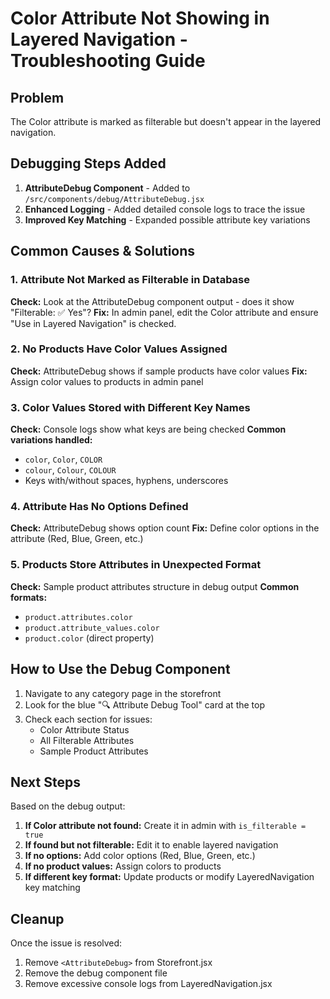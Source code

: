 # Color Attribute Not Showing in Layered Navigation - Troubleshooting Guide

## Problem
The Color attribute is marked as filterable but doesn't appear in the layered navigation.

## Debugging Steps Added

1. **AttributeDebug Component** - Added to `/src/components/debug/AttributeDebug.jsx`
2. **Enhanced Logging** - Added detailed console logs to trace the issue
3. **Improved Key Matching** - Expanded possible attribute key variations

## Common Causes & Solutions

### 1. Attribute Not Marked as Filterable in Database
**Check:** Look at the AttributeDebug component output - does it show "Filterable: ✅ Yes"?
**Fix:** In admin panel, edit the Color attribute and ensure "Use in Layered Navigation" is checked.

### 2. No Products Have Color Values Assigned
**Check:** AttributeDebug shows if sample products have color values
**Fix:** Assign color values to products in admin panel

### 3. Color Values Stored with Different Key Names
**Check:** Console logs show what keys are being checked
**Common variations handled:**
- `color`, `Color`, `COLOR`
- `colour`, `Colour`, `COLOUR` 
- Keys with/without spaces, hyphens, underscores

### 4. Attribute Has No Options Defined
**Check:** AttributeDebug shows option count
**Fix:** Define color options in the attribute (Red, Blue, Green, etc.)

### 5. Products Store Attributes in Unexpected Format
**Check:** Sample product attributes structure in debug output
**Common formats:**
- `product.attributes.color`
- `product.attribute_values.color`
- `product.color` (direct property)

## How to Use the Debug Component

1. Navigate to any category page in the storefront
2. Look for the blue "🔍 Attribute Debug Tool" card at the top
3. Check each section for issues:
   - Color Attribute Status
   - All Filterable Attributes  
   - Sample Product Attributes

## Next Steps

Based on the debug output:

1. **If Color attribute not found:** Create it in admin with `is_filterable = true`
2. **If found but not filterable:** Edit it to enable layered navigation
3. **If no options:** Add color options (Red, Blue, Green, etc.)
4. **If no product values:** Assign colors to products
5. **If different key format:** Update products or modify LayeredNavigation key matching

## Cleanup

Once the issue is resolved:
1. Remove `<AttributeDebug>` from Storefront.jsx
2. Remove the debug component file
3. Remove excessive console logs from LayeredNavigation.jsx